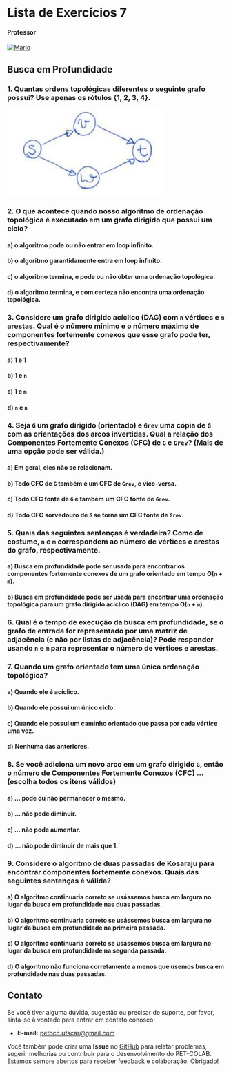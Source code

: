 # Lista de Exercícios 7

#### Professor
[![Mario](https://img.shields.io/badge/Mario_San_Felice-%2300599C.svg?style=for-the-badge&logo=GoogleScholar&logoColor=white)](https://site.dc.ufscar.br/docente/5cee7e5d48365a001679f750)

## Busca em Profundidade

### 1. Quantas ordens topológicas diferentes o seguinte grafo possui? Use apenas os rótulos {1, 2, 3, 4}.

![Imagem 1](https://github.com/petbccufscar/.github/raw/main/pet-colab/AED2/Mario/Captura%20de%20tela%202024-03-12%20180014.png)


### 2. O que acontece quando nosso algoritmo de ordenação topológica é executado em um grafo dirigido que possui um ciclo?
   #### a) o algoritmo pode ou não entrar em loop infinito.  
   
   #### b) o algoritmo garantidamente entra em loop infinito.  
   
   #### c) o algoritmo termina, e pode ou não obter uma ordenação topológica.  
   
   #### d) o algoritmo termina, e com certeza não encontra uma ordenação topológica.  

### 3. Considere um grafo dirigido acíclico (DAG) com `n` vértices e `m` arestas. Qual é o número mínimo e o número máximo de componentes fortemente conexos que esse grafo pode ter, respectivamente?
   #### a) 1 e 1  
   
   #### b) 1 e `n`  
   
   #### c) 1 e `m`  
   
   #### d) `n` e `n`  

### 4. Seja `G` um grafo dirigido (orientado) e `Grev` uma cópia de `G` com as orientações dos arcos invertidas. Qual a relação dos Componentes Fortemente Conexos (CFC) de `G` e `Grev`? (Mais de uma opção pode ser válida.)
   #### a) Em geral, eles não se relacionam.  
   
   #### b) Todo CFC de `G` também é um CFC de `Grev`, e vice-versa.  
   
   #### c) Todo CFC fonte de `G` é também um CFC fonte de `Grev`.  
   
   #### d) Todo CFC sorvedouro de `G` se torna um CFC fonte de `Grev`.  

### 5. Quais das seguintes sentenças é verdadeira? Como de costume, `n` e `m` correspondem ao número de vértices e arestas do grafo, respectivamente.
   #### a) Busca em profundidade pode ser usada para encontrar os componentes fortemente conexos de um grafo orientado em tempo O(`n` + `m`).  
   
   #### b) Busca em profundidade pode ser usada para encontrar uma ordenação topológica para um grafo dirigido acíclico (DAG) em tempo O(`n` + `m`).  

### 6. Qual é o tempo de execução da busca em profundidade, se o grafo de entrada for representado por uma matriz de adjacência (e não por listas de adjacência)? Pode responder usando `n` e `m` para representar o número de vértices e arestas.

### 7. Quando um grafo orientado tem uma única ordenação topológica?
   #### a) Quando ele é acíclico.  
   
   #### b) Quando ele possui um único ciclo.  
   
   #### c) Quando ele possui um caminho orientado que passa por cada vértice uma vez.  
   
   ####  d) Nenhuma das anteriores.  

### 8. Se você adiciona um novo arco em um grafo dirigido `G`, então o número de Componentes Fortemente Conexos (CFC) ... (escolha todos os itens válidos)
   #### a) ... pode ou não permanecer o mesmo.  
   
   #### b) ... não pode diminuir.  
   
   #### c) ... não pode aumentar.  
   
   #### d) ... não pode diminuir de mais que 1.  

### 9.  Considere o algoritmo de duas passadas de Kosaraju para encontrar componentes fortemente conexos. Quais das seguintes sentenças é válida?
   #### a) O algoritmo continuaria correto se usássemos busca em largura no lugar da busca em profundidade nas duas passadas.  
   
   #### b) O algoritmo continuaria correto se usássemos busca em largura no lugar da busca em profundidade na primeira passada.  
   
   #### c) O algoritmo continuaria correto se usássemos busca em largura no lugar da busca em profundidade na segunda passada.  
   
   #### d) O algoritmo não funciona corretamente a menos que usemos busca em profundidade nas duas passadas.  

## Contato

Se você tiver alguma dúvida, sugestão ou precisar de suporte, por favor, sinta-se à vontade para entrar em contato conosco:

- **E-mail:** petbcc.ufscar@gmail.com

Você também pode criar uma **Issue** no [GitHub](https://github.com/petbccufscar/pet-colab/issues) para relatar problemas, sugerir melhorias ou contribuir para o desenvolvimento do PET-COLAB. Estamos sempre abertos para receber feedback e colaboração. Obrigado!
